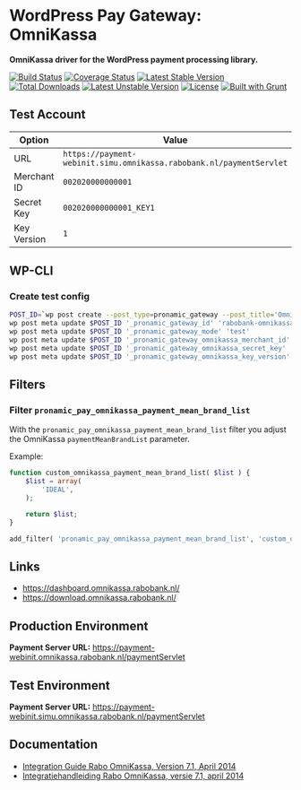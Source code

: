 # WordPress Pay Gateway: OmniKassa

**OmniKassa driver for the WordPress payment processing library.**

[![Build Status](https://travis-ci.org/wp-pay-gateways/omnikassa.svg?branch=develop)](https://travis-ci.org/wp-pay-gateways/omnikassa)
[![Coverage Status](https://coveralls.io/repos/wp-pay-gateways/omnikassa/badge.svg?branch=master&service=github)](https://coveralls.io/github/wp-pay-gateways/omnikassa?branch=master)
[![Latest Stable Version](https://poser.pugx.org/wp-pay-gateways/omnikassa/v/stable.svg)](https://packagist.org/packages/wp-pay-gateways/omnikassa)
[![Total Downloads](https://poser.pugx.org/wp-pay-gateways/omnikassa/downloads.svg)](https://packagist.org/packages/wp-pay-gateways/omnikassa)
[![Latest Unstable Version](https://poser.pugx.org/wp-pay-gateways/omnikassa/v/unstable.svg)](https://packagist.org/packages/wp-pay-gateways/omnikassa)
[![License](https://poser.pugx.org/wp-pay-gateways/omnikassa/license.svg)](https://packagist.org/packages/wp-pay-gateways/omnikassa)
[![Built with Grunt](https://cdn.gruntjs.com/builtwith.png)](http://gruntjs.com/)

## Test Account

| Option      | Value                                                               |
| ----------- | ------------------------------------------------------------------- |
| URL         | `https://payment-webinit.simu.omnikassa.rabobank.nl/paymentServlet` |
| Merchant ID | `002020000000001`                                                   |
| Secret Key  | `002020000000001_KEY1`                                              |
| Key Version | `1`                                                                 |

## WP-CLI

### Create test config

```bash
POST_ID=`wp post create --post_type=pronamic_gateway --post_title='OmniKassa - Test' --post_status=publish --porcelain`
wp post meta update $POST_ID '_pronamic_gateway_id' 'rabobank-omnikassa'
wp post meta update $POST_ID '_pronamic_gateway_mode' 'test'
wp post meta update $POST_ID '_pronamic_gateway_omnikassa_merchant_id' '002020000000001'
wp post meta update $POST_ID '_pronamic_gateway_omnikassa_secret_key' '002020000000001_KEY1'
wp post meta update $POST_ID '_pronamic_gateway_omnikassa_key_version' '1'
```

## Filters

### Filter `pronamic_pay_omnikassa_payment_mean_brand_list`

With the `pronamic_pay_omnikassa_payment_mean_brand_list` filter you adjust the OmniKassa `paymentMeanBrandList` parameter.

Example:

```php
function custom_omnikassa_payment_mean_brand_list( $list ) {
	$list = array(
		'IDEAL',
	);

	return $list;
}

add_filter( 'pronamic_pay_omnikassa_payment_mean_brand_list', 'custom_omnikassa_payment_mean_brand_list' );
```

## Links

*	https://dashboard.omnikassa.rabobank.nl/
*	https://download.omnikassa.rabobank.nl/

## Production Environment

**Payment Server URL:** https://payment-webinit.omnikassa.rabobank.nl/paymentServlet  

## Test Environment

**Payment Server URL:** https://payment-webinit.simu.omnikassa.rabobank.nl/paymentServlet  

## Documentation

*	[Integration Guide Rabo OmniKassa, Version 7.1, April 2014](http://pronamic.nl/wp-content/uploads/2014/07/integratiehandleiding_rabo_omnikassa_en_version_7_1_april_2014_final_2_0_29637101.pdf)
*	[Integratiehandleiding Rabo OmniKassa, versie 7.1, april 2014](http://pronamic.nl/wp-content/uploads/2014/07/integratiehandleiding_nl_12_2013_29420242.pdf)
